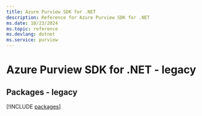 ```yaml
---
title: Azure Purview SDK for .NET
description: Reference for Azure Purview SDK for .NET
ms.date: 10/23/2024
ms.topic: reference
ms.devlang: dotnet
ms.service: purview
---
```

# Azure Purview SDK for .NET - legacy
## Packages - legacy
[!INCLUDE [packages](purview-index.md)]
